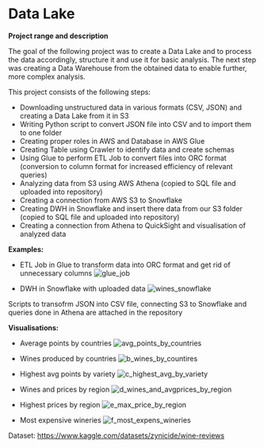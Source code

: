 # Data Lake

<b>Project range and description</b>

The goal of the following project was to create a Data Lake and to process the data accordingly, structure it and use it for basic analysis.
The next step was creating a Data Warehouse from the obtained data to enable further, more complex analysis.

This project consists of the following steps:
* Downloading unstructured data in various formats (CSV, JSON) and creating a Data Lake from it in S3
* Writing Python script to convert JSON file into CSV and to import them to one folder
* Creating proper roles in AWS and Database in AWS Glue
* Creating Table using Crawler to identify data and create schemas
* Using Glue to perform ETL Job to convert files into ORC format (conversion to column format for increased efficiency of relevant queries)
* Analyzing data from S3 using AWS Athena (copied to SQL file and uploaded into repository)
* Creating a connection from AWS S3 to Snowflake
* Creating DWH in Snowflake and insert there data from our S3 folder (copied to SQL file and uploaded into repository)
* Creating a connection from Athena to QuickSight and visualisation of analyzed data


<b> Examples:</b>
- ETL Job in Glue to transform data into ORC format and get rid of unnecessary columns
![glue_job](https://github.com/artpat96/Data_Lake/assets/111128309/003f614b-86ed-43e2-8b22-06968014d59c)

- DWH in Snowflake with uploaded data
![wines_snowflake](https://github.com/artpat96/Data_Lake/assets/111128309/9545eee7-bb25-4b74-92fc-e3ad618d43bb)


Scripts to transofrm JSON into CSV file, connecting S3 to Snowflake and queries done in Athena are attached in the repository


<b>Visualisations:</b>
- Average points by countries
  ![avg_points_by_countries](https://github.com/artpat96/Data_Lake/assets/111128309/fbf8796c-a760-40f9-9000-ee0c9961cda9)

- Wines produced by countries
  ![b_wines_by_countires](https://github.com/artpat96/Data_Lake/assets/111128309/eceb8345-df8c-450f-b348-e448f6a4e1c4)

- Highest avg points by variety
  ![c_highest_avg_by_variety](https://github.com/artpat96/Data_Lake/assets/111128309/0e05f5bd-e648-4f93-92bb-a2458b5406d7)

- Wines and prices by region
  ![d_wines_and_avgprices_by_region](https://github.com/artpat96/Data_Lake/assets/111128309/b7d56332-f189-4e42-babf-a04d703a2c31)

- Highest prices by region
  ![e_max_price_by_region](https://github.com/artpat96/Data_Lake/assets/111128309/d4b36a50-f18e-42f1-b436-30c05f11d7c4)

- Most expensive wineries
  ![f_most_expens_wineries](https://github.com/artpat96/Data_Lake/assets/111128309/ea618d7f-5622-45d1-9c65-c4a82c2d8250)


Dataset: https://www.kaggle.com/datasets/zynicide/wine-reviews
